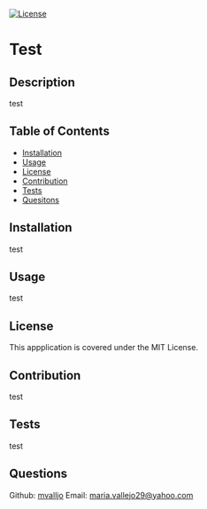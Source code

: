 [![License](https://img.shields.io/badge/License-MIT-yellow.svg)](https://spdx.org/licenses/MIT.html)
# Test
## Description
test
## Table of Contents
- [Installation](#installation)
- [Usage](#usage)
- [License](#license)
- [Contribution](#contribution)
- [Tests](#tests)
- [Quesitons](#questions)
## Installation
test
## Usage
test
## License
This appplication is covered under the MIT License.
## Contribution
test
## Tests
test
## Questions
Github: [mvalljo](https://github.com/mvalljo)
Email: maria.vallejo29@yahoo.com
